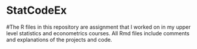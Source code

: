 # StatCodeEx
#The R files in this repository are assignment that I worked on in my upper level statistics and econometrics courses.  All Rmd files include comments and explanations of the projects and code.
